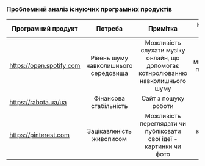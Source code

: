 ### Проблемний аналіз існуючих програмних продуктів
| Програмний продукт                        | Потреба                            | Примітка     | Ключові слова    |
| -------------                             |:----------------------------------:|:------------:|:----------------:|
https://open.spotify.com    |Рівень шуму навколишнього середовища|Можливість слухати музіку онлайн, що допомогає котнролюванню навколишнього шуму| мкзикальні плейлітси|
https://rabota.ua/ua                        |Фінансова стабільність              |Сайт з пошуку роботи| знайти роботу|
https://pinterest.com                       |Зацікавленість живописом            |Можливість переглядати чи публіковати свої ідеї - картинки чи фото| картинки на ідеі|
